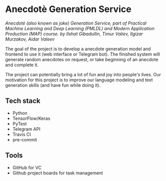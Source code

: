 # Anecdotè Generation Service
*Anecdotè (also known as joke) Generation Service, part of Practical Machine Learning and Deep Learning (PMLDL)
and Modern Application Production (MAP) course.*
*by Ilshat Gibadullin, Timur Valiev, Ilgizar Murzakov, Aidar Valeev*

The goal of the project is to develop a anecdote generation model and frontend to use it 
(web interface or Telegram bot). The finished system will generate random anecdotes on request, 
or take beginning of an anecdote and complete it.

The project can potentially bring a lot of fun and joy into people's lives. 
Our motivation for this project is to improve our language modeling and text generation skills 
(and have fun while doing it).   


## Tech stack
* Python
* TensorFlow/Keras
* PyTest
* Telegram API
* Travis CI
* pre-commit

## Tools
* GitHub for VC
* Github project boards for task management